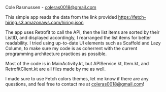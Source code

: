 Cole Rasmussen - coleras0018@gmail.com

This simple app reads the data from the link provided https://fetch-hiring.s3.amazonaws.com/hiring.json

The app uses Retrofit to call the API, then the list items are sorted by their ListID, and displayed accordingly,
I rearranged the list items for better readability. I tried using up-to-date UI elements such as Scaffold and Lazy Column,
to make sure my code is as coherrent with the current programming architecture practices as possible.

Most of the code is in MainActivity.kt, but APIService.kt, Item.kt, and RetrofitClient.kt are all files made by me as well.

I made sure to use Fetch colors themes, let me know if there are any questions, and feel free to contact me at coleras0018@gmail.com!
